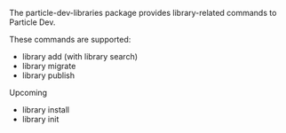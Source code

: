 The particle-dev-libraries package provides library-related commands to Particle Dev.

These commands are supported:

- library add (with library search)
- library migrate
- library publish


Upcoming
- library install
- library init